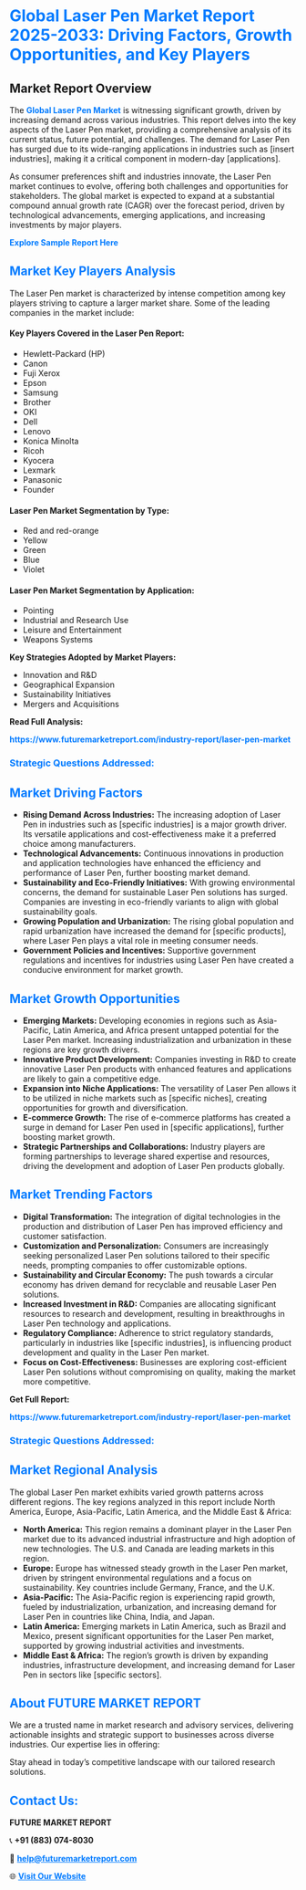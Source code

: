 <h1 style="color: #007BFF;">Global Laser Pen Market Report 2025-2033: Driving Factors, Growth Opportunities, and Key Players</h1>

<section id="overview">
<h2>Market Report Overview</h2>
<p>The <a href="https://www.futuremarketreport.com/industry-report/laser-pen-market" style="color: #007BFF; text-decoration: none;"><strong>Global Laser Pen Market</strong></a> is witnessing significant growth, driven by increasing demand across various industries. This report delves into the key aspects of the Laser Pen market, providing a comprehensive analysis of its current status, future potential, and challenges. The demand for Laser Pen has surged due to its wide-ranging applications in industries such as [insert industries], making it a critical component in modern-day [applications].</p>
<p>As consumer preferences shift and industries innovate, the Laser Pen market continues to evolve, offering both challenges and opportunities for stakeholders. The global market is expected to expand at a substantial compound annual growth rate (CAGR) over the forecast period, driven by technological advancements, emerging applications, and increasing investments by major players.</p>
</section>

<section id="overview">
<p><a href="https://www.futuremarketreport.com/request-sample/reportId=104276" style="color: #007BFF; text-decoration: none;"><strong>Explore Sample Report Here</strong></a></p>
</section>

<section id="key-players">
<h2 style="color: #007BFF;">Market Key Players Analysis</h2>
<p>The Laser Pen market is characterized by intense competition among key players striving to capture a larger market share. Some of the leading companies in the market include:</p>
<h4>Key Players Covered in the Laser Pen Report:</h4>
<ul><li>Hewlett-Packard (HP)</li><li>Canon</li><li>Fuji Xerox</li><li>Epson</li><li>Samsung</li><li>Brother</li><li>OKI</li><li>Dell</li><li>Lenovo</li><li>Konica Minolta</li><li>Ricoh</li><li>Kyocera</li><li>Lexmark</li><li>Panasonic</li><li>Founder</li></ul>
<h4>Laser Pen Market Segmentation by Type:</h4>
<ul><li>Red and red-orange</li><li>Yellow</li><li>Green</li><li>Blue</li><li>Violet</li></ul>

<h4>Laser Pen Market Segmentation by Application:</h4>
<ul><li>Pointing</li><li>Industrial and Research Use</li><li>Leisure and Entertainment</li><li>Weapons Systems</li></ul>
<p><strong>Key Strategies Adopted by Market Players:</strong></p>
<ul>
<li>Innovation and R&D</li>
<li>Geographical Expansion</li>
<li>Sustainability Initiatives</li>
<li>Mergers and Acquisitions</li>
</ul>
</section>

<section>
<p><strong>Read Full Analysis: </strong></p><a href="https://www.futuremarketreport.com/industry-report/laser-pen-market" style="color: #007BFF; text-decoration: none;"><strong>https://www.futuremarketreport.com/industry-report/laser-pen-market</strong></a>
<h3 style="color: #007BFF;">Strategic Questions Addressed:</h3>
</section>

<section id="driving-factors">
<h2 style="color: #007BFF;">Market Driving Factors</h2>
<ul>
<li><strong>Rising Demand Across Industries:</strong> The increasing adoption of Laser Pen in industries such as [specific industries] is a major growth driver. Its versatile applications and cost-effectiveness make it a preferred choice among manufacturers.</li>
<li><strong>Technological Advancements:</strong> Continuous innovations in production and application technologies have enhanced the efficiency and performance of Laser Pen, further boosting market demand.</li>
<li><strong>Sustainability and Eco-Friendly Initiatives:</strong> With growing environmental concerns, the demand for sustainable Laser Pen solutions has surged. Companies are investing in eco-friendly variants to align with global sustainability goals.</li>
<li><strong>Growing Population and Urbanization:</strong> The rising global population and rapid urbanization have increased the demand for [specific products], where Laser Pen plays a vital role in meeting consumer needs.</li>
<li><strong>Government Policies and Incentives:</strong> Supportive government regulations and incentives for industries using Laser Pen have created a conducive environment for market growth.</li>
</ul>
</section>

<section id="growth-opportunities">
<h2 style="color: #007BFF;">Market Growth Opportunities</h2>
<ul>
<li><strong>Emerging Markets:</strong> Developing economies in regions such as Asia-Pacific, Latin America, and Africa present untapped potential for the Laser Pen market. Increasing industrialization and urbanization in these regions are key growth drivers.</li>
<li><strong>Innovative Product Development:</strong> Companies investing in R&D to create innovative Laser Pen products with enhanced features and applications are likely to gain a competitive edge.</li>
<li><strong>Expansion into Niche Applications:</strong> The versatility of Laser Pen allows it to be utilized in niche markets such as [specific niches], creating opportunities for growth and diversification.</li>
<li><strong>E-commerce Growth:</strong> The rise of e-commerce platforms has created a surge in demand for Laser Pen used in [specific applications], further boosting market growth.</li>
<li><strong>Strategic Partnerships and Collaborations:</strong> Industry players are forming partnerships to leverage shared expertise and resources, driving the development and adoption of Laser Pen products globally.</li>
</ul>
</section>

<section id="trending-factors">
<h2 style="color: #007BFF;">Market Trending Factors</h2>
<ul>
<li><strong>Digital Transformation:</strong> The integration of digital technologies in the production and distribution of Laser Pen has improved efficiency and customer satisfaction.</li>
<li><strong>Customization and Personalization:</strong> Consumers are increasingly seeking personalized Laser Pen solutions tailored to their specific needs, prompting companies to offer customizable options.</li>
<li><strong>Sustainability and Circular Economy:</strong> The push towards a circular economy has driven demand for recyclable and reusable Laser Pen solutions.</li>
<li><strong>Increased Investment in R&D:</strong> Companies are allocating significant resources to research and development, resulting in breakthroughs in Laser Pen technology and applications.</li>
<li><strong>Regulatory Compliance:</strong> Adherence to strict regulatory standards, particularly in industries like [specific industries], is influencing product development and quality in the Laser Pen market.</li>
<li><strong>Focus on Cost-Effectiveness:</strong> Businesses are exploring cost-efficient Laser Pen solutions without compromising on quality, making the market more competitive.</li>
</ul>
</section>

<section>
<p><strong>Get Full Report: </strong></p><a href="https://www.futuremarketreport.com/industry-report/laser-pen-market" style="color: #007BFF; text-decoration: none;"><strong>https://www.futuremarketreport.com/industry-report/laser-pen-market</strong></a>
<h3 style="color: #007BFF;">Strategic Questions Addressed:</h3>
</section>


<section id="regional-analysis">
<h2 style="color: #007BFF;">Market Regional Analysis</h2>
<p>The global Laser Pen market exhibits varied growth patterns across different regions. The key regions analyzed in this report include North America, Europe, Asia-Pacific, Latin America, and the Middle East & Africa:</p>
<ul>
<li><strong>North America:</strong> This region remains a dominant player in the Laser Pen market due to its advanced industrial infrastructure and high adoption of new technologies. The U.S. and Canada are leading markets in this region.</li>
<li><strong>Europe:</strong> Europe has witnessed steady growth in the Laser Pen market, driven by stringent environmental regulations and a focus on sustainability. Key countries include Germany, France, and the U.K.</li>
<li><strong>Asia-Pacific:</strong> The Asia-Pacific region is experiencing rapid growth, fueled by industrialization, urbanization, and increasing demand for Laser Pen in countries like China, India, and Japan.</li>
<li><strong>Latin America:</strong> Emerging markets in Latin America, such as Brazil and Mexico, present significant opportunities for the Laser Pen market, supported by growing industrial activities and investments.</li>
<li><strong>Middle East & Africa:</strong> The region’s growth is driven by expanding industries, infrastructure development, and increasing demand for Laser Pen in sectors like [specific sectors].</li>
</ul>
</section>

<footer>
<h2 style="color: #007BFF;">About FUTURE MARKET REPORT</h2>
<p>We are a trusted name in market research and advisory services, delivering actionable insights and strategic support to businesses across diverse industries. Our expertise lies in offering:</p>

<p>Stay ahead in today’s competitive landscape with our tailored research solutions.</p>

<h2 style="color: #007BFF;">Contact Us:</h2>
<p><strong>FUTURE MARKET REPORT</strong></p>
<p>📞 <strong>+91 (883) 074-8030</strong></p>
<p>📧 <strong><a href="mailto:help@futuremarketreport.com" style="color: #007BFF;">help@futuremarketreport.com</a></strong></p>
<p>🌐 <strong><a href="https://www.futuremarketreport.com/" style="color: #007BFF;">Visit Our Website</a></strong></p>
</footer>